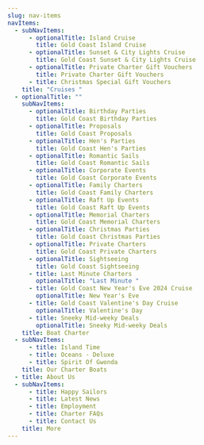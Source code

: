 ```yaml
---
slug: nav-items
navItems:
  - subNavItems:
      - optionalTitle: Island Cruise
        title: Gold Coast Island Cruise
      - optionalTitle: Sunset & City Lights Cruise
        title: Gold Coast Sunset & City Lights Cruise
      - optionalTitle: Private Charter Gift Vouchers
        title: Private Charter Gift Vouchers
      - title: Christmas Special Gift Vouchers
    title: "Cruises "
  - optionalTitle: ""
    subNavItems:
      - optionalTitle: Birthday Parties
        title: Gold Coast Birthday Parties
      - optionalTitle: Proposals
        title: Gold Coast Proposals
      - optionalTitle: Hen's Parties
        title: Gold Coast Hen's Parties
      - optionalTitle: Romantic Sails
        title: Gold Coast Romantic Sails
      - optionalTitle: Corporate Events
        title: Gold Coast Corporate Events
      - optionalTitle: Family Charters
        title: Gold Coast Family Charters
      - optionalTitle: Raft Up Events
        title: Gold Coast Raft Up Events
      - optionalTitle: Memorial Charters
        title: Gold Coast Memorial Charters
      - optionalTitle: Christmas Parties
        title: Gold Coast Christmas Parties
      - optionalTitle: Private Charters
        title: Gold Coast Private Charters
      - optionalTitle: Sightseeing
        title: Gold Coast Sightseeing
      - title: Last Minute Charters
        optionalTitle: "Last Minute "
      - title: Gold Coast New Year's Eve 2024 Cruise
        optionalTitle: New Year's Eve
      - title: Gold Coast Valentine's Day Cruise
        optionalTitle: Valentine's Day
      - title: Sneeky Mid-weeky Deals
        optionalTitle: Sneeky Mid-weeky Deals
    title: Boat Charter
  - subNavItems:
      - title: Island Time
      - title: Oceans - Deluxe
      - title: Spirit Of Gwonda
    title: Our Charter Boats
  - title: About Us
  - subNavItems:
      - title: Happy Sailors
      - title: Latest News
      - title: Employment
      - title: Charter FAQs
      - title: Contact Us
    title: More
---
```


